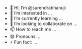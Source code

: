 - 👋 Hi, I’m @surendrabhanuji
- 👀 I’m interested in ...
- 🌱 I’m currently learning ...
- 💞️ I’m looking to collaborate on ...
- 📫 How to reach me ...
- 😄 Pronouns: ...
- ⚡ Fun fact: ...

<!---
surendrabhanuji/surendrabhanuji is a ✨ special ✨ repository because its `README.md` (this file) appears on your GitHub profile.
You can click the Preview link to take a look at your changes.
--->
